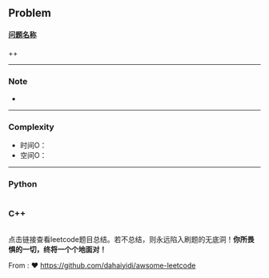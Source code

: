 ## Problem

#### [问题名称](https://leetcode-cn.com/problems/change-minimum-characters-to-satisfy-one-of-three-conditions/)

++

------

### Note

- 

------

### Complexity

- 时间O：
- 空间O：

------

### Python

```python

```

### C++

```C++

```

点击链接查看leetcode题目总结。若不总结，则永远陷入刷题的无底洞！**你所畏惧的一切，终将一个个地面对！**

From : :heart: https://github.com/dahaiyidi/awsome-leetcode
